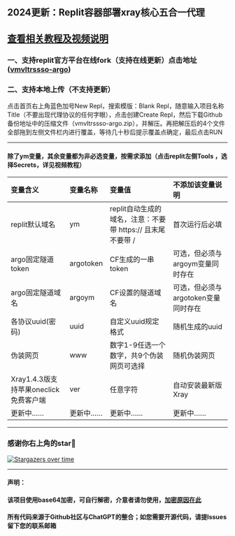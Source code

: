 
## 2024更新：Replit容器部署xray核心五合一代理

## [查看相关教程及视频说明](https://ygkkk.blogspot.com/2022/12/replit-xray-vmess-vless-trojan-shadowsocks.html)

### 一、支持replit官方平台在线fork（支持在线更新）点击地址([vmvltrssso-argo](https://replit.com/@ygkkkk?tab=repls))

### 二、支持本地上传（不支持更新）

点击首页右上角蓝色加号New Repl，搜索模版：Blank Repl，随意输入项目名称Title（不要出现代理协议的任何字眼），点击创建Create Repl，然后下载Github备份地址中的压缩文件（vmvltrssso-argo.zip），并解压。再把解压后的4个文件全部拖到左侧文件栏内进行覆盖，等待几十秒后提示覆盖点确定，最后点击RUN

--------------------------------------------------------------------------------------------
#### 除了ym变量，其余变量都为非必选变量，按需求添加（点击replit左侧Tools ，选择Secrets，详见视频教程）

| 变量含义 | 变量名称| 变量值| 不添加该变量说明|
| :--- | :--- | :--- | :--- |
| replit默认域名 | ym |replit自动生成的域名，注意：不要带 https:// 且末尾不要带 / |首次运行后必填|
| argo固定隧道token | argotoken |CF生成的一串token|可选，但必须与argoym变量同时存在|
| argo固定隧道域名 | argoym |CF设置的隧道域名|可选，但必须与argotoken变量同时存在|
| 各协议uuid(密码) | uuid |自定义uuid规定格式|随机生成的uuid|
| 伪装网页 | www |数字1-9任选一个数字，共9个伪装网页可选择|随机伪装网页|
|Xray1.4.3版支持苹果oneclick免费客户端|ver|任意字符|自动安装最新版Xray|
|更新中……|更新中……|更新中……|更新中……|

-----------------------------------------------------
### 感谢你右上角的star🌟
[![Stargazers over time](https://starchart.cc/yonggekkk/Replit-Xray.svg)](https://starchart.cc/yonggekkk/Replit-Xray)

---------------------------------------
#### 声明：

#### 该项目使用base64加密，可自行解密，介意者请勿使用，[加密原因在此](https://ygkkk.blogspot.com/2022/06/github.html)

#### 所有代码来源于Github社区与ChatGPT的整合；如您需要开源代码，请提Issues留下您的联系邮箱
